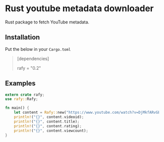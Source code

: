 # Rust youtube metadata downloader


Rust package to fetch YouTube metadata.

## Installation

Put the below in your `Cargo.toml`

> [dependencies]
>
> rafy = "0.2"

## Examples

```rust
extern crate rafy;
use rafy::Rafy;

fn main() {
    let content = Rafy::new("https://www.youtube.com/watch?v=DjMkfARvGE8").unwrap();
    println!("{}", content.videoid);
    println!("{}", content.title);
    println!("{}", content.rating);
    println!("{}", content.viewcount);
}
```


